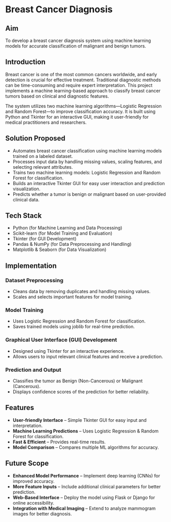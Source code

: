 # Breast Cancer Diagnosis

## Aim  
To develop a breast cancer diagnosis system using machine learning models for accurate classification of malignant and benign tumors.  

## Introduction  
Breast cancer is one of the most common cancers worldwide, and early detection is crucial for effective treatment. Traditional diagnostic methods can be time-consuming and require expert interpretation. This project implements a machine learning-based approach to classify breast cancer tumors based on clinical and diagnostic features.  

The system utilizes two machine learning algorithms—Logistic Regression and Random Forest—to improve classification accuracy. It is built using Python and Tkinter for an interactive GUI, making it user-friendly for medical practitioners and researchers.  

## Solution Proposed  
- Automates breast cancer classification using machine learning models trained on a labeled dataset.  
- Processes input data by handling missing values, scaling features, and selecting relevant attributes.  
- Trains two machine learning models: Logistic Regression and Random Forest for classification.  
- Builds an interactive Tkinter GUI for easy user interaction and prediction visualization.  
- Predicts whether a tumor is benign or malignant based on user-provided clinical data.  

## Tech Stack  
- Python (for Machine Learning and Data Processing)  
- Scikit-learn (for Model Training and Evaluation)  
- Tkinter (for GUI Development)  
- Pandas & NumPy (for Data Preprocessing and Handling)  
- Matplotlib & Seaborn (for Data Visualization)  

## Implementation  

### Dataset Preprocessing  
- Cleans data by removing duplicates and handling missing values.  
- Scales and selects important features for model training.  

### Model Training  
- Uses Logistic Regression and Random Forest for classification.  
- Saves trained models using joblib for real-time prediction.  

### Graphical User Interface (GUI) Development  
- Designed using Tkinter for an interactive experience.  
- Allows users to input relevant clinical features and receive a prediction.  

### Prediction and Output  
- Classifies the tumor as Benign (Non-Cancerous) or Malignant (Cancerous).  
- Displays confidence scores of the prediction for better reliability.  

## Features  
- **User-friendly Interface** – Simple Tkinter GUI for easy input and interpretation.  
- **Machine Learning Predictions** – Uses Logistic Regression & Random Forest for classification.  
- **Fast & Efficient** – Provides real-time results.  
- **Model Comparison** – Compares multiple ML algorithms for accuracy.  

## Future Scope  
- **Enhanced Model Performance** – Implement deep learning (CNNs) for improved accuracy.  
- **More Feature Inputs** – Include additional clinical parameters for better prediction.  
- **Web-Based Interface** – Deploy the model using Flask or Django for online accessibility.  
- **Integration with Medical Imaging** – Extend to analyze mammogram images for better diagnosis.  



